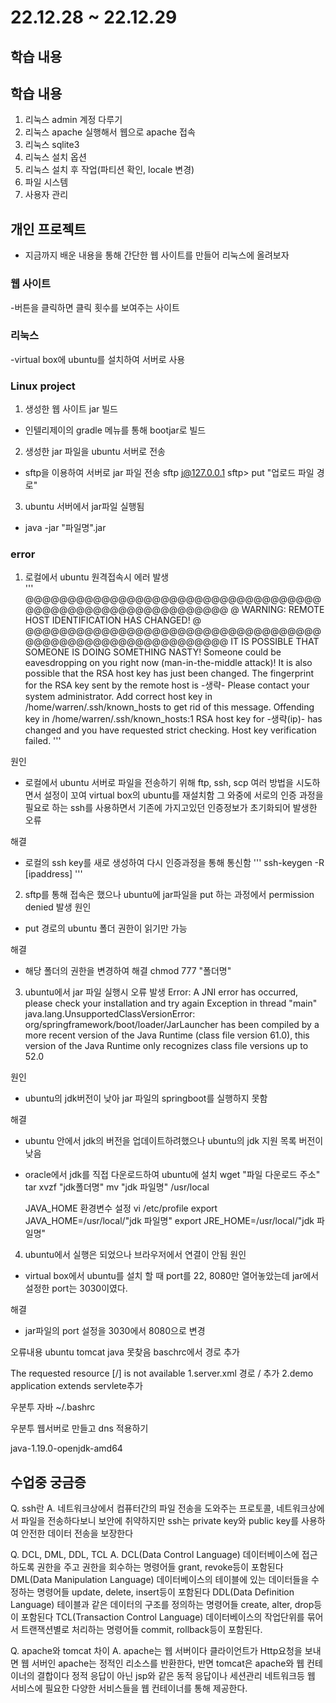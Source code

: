 # 22.12.28 ~ 22.12.29

## 학습 내용



## 학습 내용
1. 리눅스 admin 계정 다루기
2. 리눅스 apache 실행해서 웹으로 apache 접속
3. 리눅스 sqlite3
4. 리눅스 설치 옵션
5. 리눅스 설치 후 작업(파티션 확인, locale 변경)
6. 파일 시스템
7. 사용자 관리


## 개인 프로젝트
- 지금까지 배운 내용을 통해 간단한 웹 사이트를 만들어 리눅스에 올려보자

### 웹 사이트
-버튼을 클릭하면 클릭 횟수를 보여주는 사이트

### 리눅스
-virtual box에 ubuntu를 설치하여 서버로 사용

### Linux project
1. 생성한 웹 사이트 jar 빌드
- 인텔리제이의 gradle 메뉴를 통해 bootjar로 빌드


2. 생성한 jar 파일을 ubuntu 서버로 전송
- sftp을 이용하여 서버로 jar 파일 전송
	sftp j@127.0.0.1
	sftp> put "업로드 파일 경로"


3. ubuntu 서버에서 jar파일 실행됨
-	java -jar "파일명".jar
 


### error

1. 로컬에서 ubuntu 원격접속시 에러 발생  
'''
	@@@@@@@@@@@@@@@@@@@@@@@@@@@@@@@@@@@@@@@@@@@@@@@@@@@@@@@@@@@
	@    WARNING: REMOTE HOST IDENTIFICATION HAS CHANGED!     @
	@@@@@@@@@@@@@@@@@@@@@@@@@@@@@@@@@@@@@@@@@@@@@@@@@@@@@@@@@@@
	IT IS POSSIBLE THAT SOMEONE IS DOING SOMETHING NASTY!
	Someone could be eavesdropping on you right now (man-in-the-middle attack)!
	It is also possible that the RSA host key has just been changed.
	The fingerprint for the RSA key sent by the remote host is
	-생략-
	Please contact your system administrator.
	Add correct host key in /home/warren/.ssh/known_hosts to get rid of this message.
	Offending key in /home/warren/.ssh/known_hosts:1
	RSA host key for -생략(ip)- has changed and you have requested strict checking.
	Host key verification failed.
'''

원인
- 로컬에서 ubuntu 서버로 파일을 전송하기 위해 ftp, ssh, scp 여러 방법을 시도하면서 설정이 꼬여
virtual box의 ubuntu를 재설치함
그 와중에 서로의 인증 과정을 필요로 하는 ssh를 사용하면서 기존에 가지고있던 인증정보가 초기화되어 발생한 오류

해결
- 로컬의 ssh key를 새로 생성하여 다시 인증과정을 통해 통신함
'''
	ssh-keygen -R [ipaddress]
'''
	

2. sftp를 통해 접속은 했으나 ubuntu에 jar파일을 put 하는 과정에서 permission denied 발생
원인
- put 경로의 ubuntu 폴더 권한이 읽기만 가능

해결
- 해당 폴더의 권한을 변경하여 해결
	chmod 777 "폴더명"
	
3. ubuntu에서 jar 파일 실행시 오류 발생
Error: A JNI error has occurred, please check your installation and try again
Exception in thread "main" java.lang.UnsupportedClassVersionError: 
org/springframework/boot/loader/JarLauncher has been compiled by a more recent version of the Java Runtime 
(class file version 61.0), this version of the Java Runtime only recognizes class file versions up to 52.0

원인 
- ubuntu의 jdk버전이 낮아 jar 파일의 springboot를 실행하지 못함

해결
- ubuntu 안에서 jdk의 버전을 업데이트하려했으나 ubuntu의 jdk 지원 목록 버전이 낮음
- oracle에서 jdk를 직접 다운로드하여 ubuntu에 설치
	wget "파일 다운로드 주소"
	tar xvzf "jdk폴더명"
	mv "jdk 파일명" /usr/local
	
	JAVA_HOME 환경변수 설정
	vi /etc/profile
	export JAVA_HOME=/usr/local/"jdk 파일명"
	export JRE_HOME=/usr/local/"jdk 파일명"
	
4. ubuntu에서 실행은 되었으나 브라우저에서 연결이 안됨
원인
- virtual box에서 ubuntu를 설치 할 때 port를 22, 8080만 열어놓았는데 jar에서 설정한 port는 3030이였다.

해결
- jar파일의  port 설정을 3030에서 8080으로 변경

오류내용
ubuntu tomcat java 못찾음
baschrc에서 경로 추가

The requested resource [/] is not available
1.server.xml 경로 / 추가
2.demo application extends servlete추가

우분투 자바 
~/.bashrc




우분투 웹서버로 만들고 dns 적용하기


java-1.19.0-openjdk-amd64 




## 수업중 궁금증
Q. ssh란
A. 네트워크상에서 컴퓨터간의 파일 전송을 도와주는 프로토콜, 네트워크상에서 파일을 전송하다보니 보안에 취약하지만
ssh는 private key와 public key를 사용하여 안전한 데이터 전송을 보장한다


Q. DCL, DML, DDL, TCL
A.  DCL(Data Control Language) 데이터베이스에 접근하도록 권한을 주고 권한을 회수하는 명령어들 grant, revoke등이 포함된다
	DML(Data Manipulation Language) 데이터베이스의 테이블에 있는 데이터들을 수정하는 명령어들 update, delete, insert등이 포함된다
	DDL(Data Definition Language) 테이블과 같은 데이터의 구조를 정의하는 명령어들 create, alter, drop등이 포함된다
	TCL(Transaction Control Language) 데이터베이스의 작업단위를 묶어서 트랜잭션별로 처리하는 명령어들 commit, rollback등이 포함된다.
	
	
Q. apache와 tomcat 차이
A.  apache는 웹 서버이다 클라이언트가 Http요청을 보내면 웹 서버인 apache는 정적인 리소스를 반환한다,
	반면 tomcat은 apache와 웹 컨테이너의 결합이다 정적 응답이 아닌 jsp와 같은 동적 응답이나 세션관리 네트워크등 웹 서비스에
	필요한 다양한 서비스들을 웹 컨테이너를 통해 제공한다.

